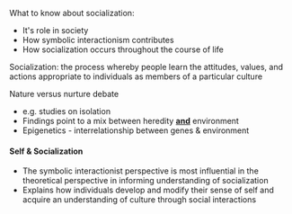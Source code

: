 What to know about socialization:
- It's role in society
- How symbolic interactionism contributes
- How socialization occurs throughout the course of life

Socialization: the process whereby people learn the attitudes, values, and actions appropriate to individuals as members of a particular culture

Nature versus nurture debate
- e.g. studies on isolation
- Findings point to a mix between heredity <u>**and**</u> environment
- Epigenetics - interrelationship between genes & environment

#### Self & Socialization
- The symbolic interactionist perspective is most influential in the theoretical perspective in informing understanding of socialization
- Explains how individuals develop and modify their sense of self and acquire an understanding of culture through social interactions